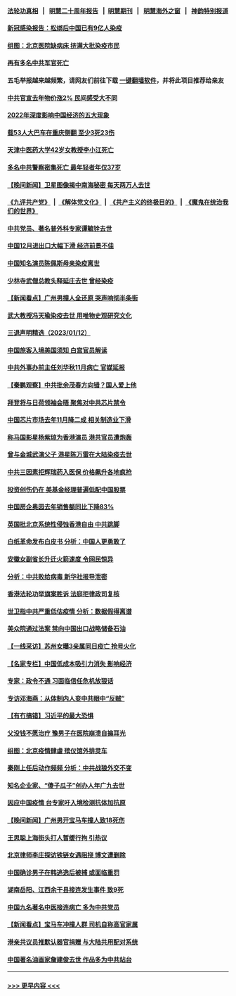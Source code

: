 #### [法轮功真相](https://github.com/gfw-breaker/truth/blob/master/README.md?t=0) &nbsp;&nbsp;|&nbsp;&nbsp; [明慧二十周年报告](https://github.com/gfw-breaker/mh-reports/blob/master/README.md?t=0) &nbsp;&nbsp;|&nbsp;&nbsp;[明慧期刊](https://github.com/gfw-breaker/mh-qikan) &nbsp;&nbsp;|&nbsp;&nbsp; [明慧海外之窗](https://github.com/gfw-breaker/mh-news/blob/master/README.md?t=0) &nbsp;&nbsp;|&nbsp;&nbsp; [神韵特别报道](https://github.com/gfw-breaker/mh-news/blob/master/shenyun.md?t=0)
#### [新冠感染报告：松绑后中国已有9亿人染疫](../pages/nsc413/n13906094.md?t=01132143) 
#### [组图：北京医院缺病床 挤满大批染疫市民](../pages/nsc413/n13906245.md?t=01132143) 
#### [再有多名中共军官死亡](../pages/nsc413/n13906204.md?t=01132143) 
#### 五毛举报越来越频繁，请网友们前往下载 [一键翻墙软件](https://github.com/gfw-breaker/ssr-accounts)，并将此项目推荐给亲友
#### [中共官宣去年物价涨2% 民间感受大不同](../pages/nsc413/n13906232.md?t=01132143) 
#### [2022年深度影响中国经济的五大现象](../pages/nsc413/n13906152.md?t=01132143) 
#### [载53人大巴车在重庆侧翻 至少3死23伤](../pages/nsc413/n13906240.md?t=01132143) 
#### [天津中医药大学42岁女教授李小江死亡](../pages/nsc413/n13906153.md?t=01132143) 
#### [多名中共警察密集死亡 最年轻者年仅37岁](../pages/nsc413/n13906069.md?t=01132143) 
#### [【晚间新闻】卫星图像揭中南海秘密 每天两万人去世](../pages/nsc413/n13906115.md?t=01132143) 
#### [《九评共产党》](https://github.com/begood0513/9ping.md/blob/master/README.md) &nbsp;|&nbsp; [《解体党文化》](../../../../jtdwh.md/blob/master/README.md)  &nbsp;|&nbsp; [《共产主义的终极目的》](../../../../gczydzjmd.md/blob/master/README.md) &nbsp;|&nbsp; [《魔鬼在统治我们的世界》](../../../../mgztzwmdsj.md/blob/master/README.md) 
#### [中共党员、著名普外科专家谭毓铨去世](../pages/nsc413/n13906097.md?t=01132143) 
#### [中国12月进出口大幅下滑 经济前景不佳](../pages/nsc413/n13906082.md?t=01132143) 
#### [中国知名演员陈佩斯母亲染疫离世](../pages/nsc413/n13905907.md?t=01132143) 
#### [少林寺武僧总教头释延庄去世 曾经染疫](../pages/nsc413/n13905998.md?t=01132143) 
#### [【新闻看点】广州男撞人全还原 哭声响彻半条街](../pages/nsc413/n13905824.md?t=01132143) 
#### [武大教授冯天瑜染疫去世 用唯物史观研究文化](../pages/nsc413/n13905798.md?t=01132143) 
#### [三退声明精选（2023/01/12）](../pages/nsc413/n13905953.md?t=01132143) 
#### [中国旅客入境美国须知 白宫官员解读](../pages/nsc413/n13905840.md?t=01132143) 
#### [中共外事办前主任刘华秋11月病亡 官媒延报](../pages/nsc413/n13905783.md?t=01132143) 
#### [【秦鹏观察】中共批余茂春方向错？国人爱上他](../pages/nsc413/n13905757.md?t=01132143) 
#### [拜登将与日荷领袖会晤 聚焦对中共芯片禁令](../pages/nsc413/n13905769.md?t=01132143) 
#### [中国芯片市场去年11月降二成 相关制造业下滑](../pages/nsc413/n13905682.md?t=01132143) 
#### [称马国影星杨紫琼为香港演员 港共官员遭炮轰](../pages/nsc413/n13905708.md?t=01132143) 
#### [曾与金城武演父子 港星陈万雷在大陆染疫去世](../pages/nsc413/n13905743.md?t=01132143) 
#### [中共三因素拒辉瑞药入医保 价格飙升各地疯抢](../pages/nsc413/n13905542.md?t=01132143) 
#### [投资创伤仍在 美基金经理普遍低配中国股票](../pages/nsc413/n13905691.md?t=01132143) 
#### [中国房企奥园去年销售额同比下降83%](../pages/nsc413/n13905697.md?t=01132143) 
#### [英国批北京系统性侵蚀香港自由 中共跳脚](../pages/nsc413/n13905687.md?t=01132143) 
#### [白纸革命发布白皮书 分析：中国人更勇敢了](../pages/nsc413/n13905653.md?t=01132143) 
#### [安徽女副省长升迁火箭速度 令网民惊异](../pages/nsc413/n13905674.md?t=01132143) 
#### [分析：中共败给病毒 新华社报导泄密](../pages/nsc413/n13905062.md?t=01132143) 
#### [香港法轮功举旗案胜诉 法庭拒律政司复核](../pages/nsc413/n13905668.md?t=01132143) 
#### [世卫指中共严重低估疫情 分析：数据假得离谱](../pages/nsc413/n13905345.md?t=01132143) 
#### [美众院通过法案 禁向中国出口战略储备石油](../pages/nsc413/n13905660.md?t=01132143) 
#### [【一线采访】苏州女曝3亲属同日疫亡 抢号火化](../pages/nsc413/n13905370.md?t=01132143) 
#### [【名家专栏】中国低成本吸引力消失 影响经济](../pages/nsc413/n13905515.md?t=01132143) 
#### [专家：政令不通 习面临信任危机放狠话](../pages/nsc413/n13905497.md?t=01132143) 
#### [专访邓海燕：从体制内人变中共眼中“反贼”](../pages/nsc413/n13905074.md?t=01132143) 
#### [【有冇搞错】习近平的最大恐惧](../pages/nsc413/n13905319.md?t=01132143) 
#### [父没钱不愿治疗 豫男子在医院崩溃自搧耳光](../pages/nsc413/n13905318.md?t=01132143) 
#### [组图：北京疫情肆虐 殡仪馆外排灵车](../pages/nsc413/n13905369.md?t=01132143) 
#### [秦刚上任后动作频频 分析：中共战狼外交不变](../pages/nsc413/n13905305.md?t=01132143) 
#### [知名企业家、“傻子瓜子”创办人年广九去世](../pages/nsc413/n13905354.md?t=01132143) 
#### [因应中国疫情 台专家吁入境检测抗体加抗原](../pages/nsc413/n13905274.md?t=01132143) 
#### [【晚间新闻】广州男开宝马车撞人致18死伤](../pages/nsc413/n13905330.md?t=01132143) 
#### [王思聪上海街头打人暂缓行拘 引热议](../pages/nsc413/n13905242.md?t=01132143) 
#### [北京律师李庄探访铁链女遇阻挠 博文遭删除](../pages/nsc413/n13905176.md?t=01132143) 
#### [中国确诊男子在韩逃逸后被捕 或面临重罚](../pages/nsc413/n13905164.md?t=01132143) 
#### [湖南岳阳、江西余干县接连发生事件 致9死](../pages/nsc413/n13905091.md?t=01132143) 
#### [中国九名著名中医接连病亡 多为中共党员](../pages/nsc413/n13905179.md?t=01132143) 
#### [【新闻看点】宝马车冲撞人群 司机自称高官家属](../pages/nsc413/n13904967.md?t=01132143) 
#### [港亲共议员推默认器官捐赠 与大陆共用配对系统](../pages/nsc413/n13905168.md?t=01132143) 
#### [中国著名油画家詹建俊去世 作品多为中共站台](../pages/nsc413/n13905015.md?t=01132143) 

----
#### [ >>> 更早内容 <<< ](../indexes/nsc413-earlier.md)
